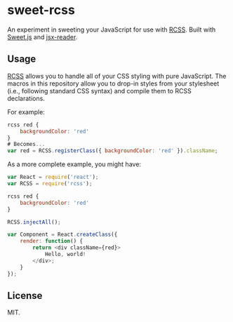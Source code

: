 sweet-rcss
===

An experiment in sweeting your JavaScript for use with [RCSS](https://github.com/chenglou/RCSS). Built with [Sweet.js](http://sweetjs.org/) and [jsx-reader](https://github.com/jlongster/jsx-reader).

## Usage

[RCSS](https://github.com/chenglou/RCSS) allows you to handle all of your CSS styling with pure JavaScript. The macros in this repository allow you to drop-in styles from your stylesheet (i.e., following standard CSS syntax) and compile them to RCSS declarations.

For example:

```js
rcss red {
    backgroundColor: 'red'
}
# Becomes...
var red = RCSS.registerClass({ backgroundColor: 'red' }).className;
```

As a more complete example, you might have:

```js
var React = require('react');
var RCSS = require('rcss');

rcss red {
    backgroundColor: 'red'
}

RCSS.injectAll();

var Component = React.createClass({
    render: function() {
        return <div className={red}>
            Hello, world!
        </div>;
    }
});
```

## License

MIT.
